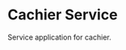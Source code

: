 # Cachier Service

Service application for cachier.


<!--
TODO: create websocket and restful endpoint for connecting to cachier (might require two different services)
TODO: add support with other languages for cachier package
TODO: add expiration to cache
TODO: move from prints to logging

{
    "key": {
        "data": [1, 2, 3],
        "expiry": "2020-01-01T00:00:00Z"
    }
}
-->

<!-- ## Table of Contents

- [Installation](#installation)
- [Usage](#usage)
- [Support](#support)
- [Contributing](#contributing)

## Installation

Download to your project directory, add `README.md`, and commit:

```sh
curl -LO http://git.io/Xy0Chg
git add README.md
git commit -m "Use README Boilerplate"
```

## Usage

Replace the contents of `README.md` with your project's:

- Name
- Description
- Installation instructions
- Usage instructions
- Support instructions
- Contributing instructions
- License

Feel free to remove any sections that aren't applicable to your project.

## Support

Please [open an issue](https://github.com/fraction/readme-boilerplate/issues/new) for support.

## Contributing

Please contribute using [Github Flow](https://guides.github.com/introduction/flow/). Create a branch, add commits, and [open a pull request](https://github.com/fraction/readme-boilerplate/compare/). -->
